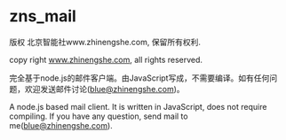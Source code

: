 zns_mail
========

版权 北京智能社www.zhinengshe.com, 保留所有权利.

copy right www.zhinengshe.com, all rights reserved.





完全基于node.js的邮件客户端。由JavaScript写成，不需要编译。如有任何问题，欢迎发送邮件讨论(blue@zhinengshe.com)。

A node.js based mail client. It is written in JavaScript, does not require compiling. If you have any question, send mail to me(blue@zhinengshe.com).

